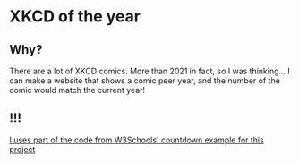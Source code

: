 # XKCD of the year
## Why?
There are a lot of XKCD comics. More than 2021 in fact, so I was thinking... I can make a website that shows a comic peer year, and the number of the comic would match the current year!
## !!!
[I uses part of the code from W3Schools' countdown example for this project](https://www.w3schools.com/howto/howto_js_countdown.asp)
